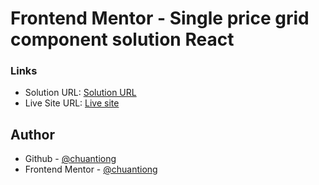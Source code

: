 # Frontend Mentor - Single price grid component solution React

### Links

- Solution URL: [Solution URL](https://www.frontendmentor.io/solutions/3-column-preview-card-component-fwHuj5zDKd)
- Live Site URL: [Live site](https://wonderful-manatee-53d720.netlify.app/)

## Author

- Github - [@chuantiong](https://github.com/chuantiong)
- Frontend Mentor - [@chuantiong](https://www.frontendmentor.io/profile/chuantiong)
